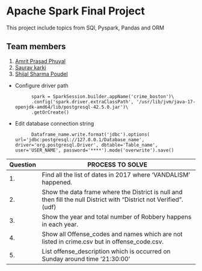 # Apache Spark Final Project

This project include  topics from SQl, Pyspark, Pandas  and ORM

## Team members
1. [Amrit Prasad Phuyal](https://github.com/amrit-fuse)
2. [Saurav karki](https://github.com/saurav-fusemachines)
3. [Shijal Sharma Poudel](https://github.com/Shijal12)


+ Configure driver path

            spark = SparkSession.builder.appName('crime_boston')\
            .config('spark.driver.extraClassPath', '/usr/lib/jvm/java-17-openjdk-amd64/lib/postgresql-42.5.0.jar')\
            .getOrCreate()

+ Edit database connection string
 
            Dataframe_name.write.format('jdbc').options( url='jdbc:postgresql://127.0.0.1/Database_name', driver='org.postgresql.Driver', dbtable='Table_name', user='USER_NAME', password='****').mode('overwrite').save()

|**Question**|**PROCESS TO SOLVE**|
|---|---|
|1.|Find all the list of dates in 2017 where ‘VANDALISM’ happened.| Filter the data where offense_description is Vandalism and then select the date and description from filtered data. |
|2.|Show the data frame where the District is  null and then fill the null District with “District not Verified”. (udf)|First filter the dataframe using a filter function where district is null and then fill null values with “District not Verified “ by using na.fill( ) method.|
|3.|Show the year and total number of Robbery happens in each year.|Filter the dataframe where the OFFENSE_CODE_GROUP = “Robbery” and then use groupBy(“YEAR”)and count( ) the groupby function.|
|4.|Show all  Offense_codes and names which are not listed in crime.csv but in offense_code.csv.|Read the both dataframe and then use “left_anti_joins”To exclude the matching conditions|
|5.|List offense_description which is occurred on Sunday around time ‘21:30:00’|At first filter the data where DAY_OF_WEEK = ‘Sunday’ and then, from the filtered data format only timestamp from column ‘OCCURRED_ON_DATE’. Finally, filter the data where Time == ‘21:30:00’.|



